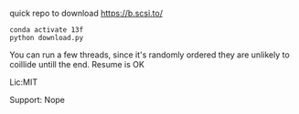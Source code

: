 quick repo to download https://b.scsi.to/

```
conda activate 13f
python download.py
```

You can run a few threads, since it's randomly ordered they are unlikely to coillide untill the end. Resume is OK

Lic:MIT

Support: Nope
